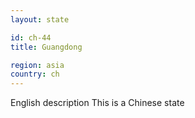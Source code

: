 ```yaml
---
layout: state

id: ch-44
title: Guangdong

region: asia
country: ch
---
```

English description
This is a Chinese state
